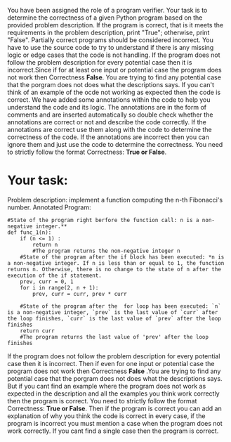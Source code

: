 
You have been assigned the role of a program verifier. Your task is to determine the correctness of a given Python program based on the provided problem description. If the program is correct, that is it meets the requirements in the problem description, print "True"; otherwise, print "False". Partially correct programs should be considered incorrect. You have to use the source code to try to understand if there is any missing logic or edge cases that the code is not handling. 
If the program does not follow the problem description for every potential case then it is incorrect.Since if for at least one input or potential case the program does not work then Correctness **False**.
You are trying to find any potential case that the porgram does not does what the descriptions says.  If you can't think of an example of the ocde not working as expected then the code is correct.
We have added some annotations within the code to help you understand the code and its logic. The annotations are in the form of comments and are inserted automatically so double check whether the annotations are correct or not and describe the code correctly.
If the annotations are correct use them along with the code to determine the correctness of the code. If the annotations are incorrect then you can ignore them and just use the code to determine the correctness.
You need to strictly follow the format Correctness: **True or False**.

# Your task:
Problem description: implement a function computing the n-th Fibonacci's number.
Annotated Program:
```
#State of the program right berfore the function call: n is a non-negative integer.**
def func_1(n):
    if (n <= 1) :
        return n
        #The program returns the non-negative integer n
    #State of the program after the if block has been executed: *n is a non-negative integer. If n is less than or equal to 1, the function returns n. Otherwise, there is no change to the state of n after the execution of the if statement.
    prev, curr = 0, 1
    for i in range(2, n + 1):
        prev, curr = curr, prev * curr
        
    #State of the program after the  for loop has been executed: `n` is a non-negative integer, `prev` is the last value of `curr` after the loop finishes, `curr` is the last value of `prev` after the loop finishes
    return curr
    #The program returns the last value of 'prev' after the loop finishes

```


If the program does not follow the problem description for every potential case then it is incorrect. Then if even for one input or potential case the program does not work then Correctness **False** .You are trying to find any potential case that the porgram does not does what the descriptions says. But if you cant find an example where the program does not work as expected in the description and all the examples you think work correctly then the program is correct.
You need to strictly follow the format Correctness: **True or False**. Then if the program is correct you can add an explanation of why you think the code is correct in every case, if the program is incorrect you must mention a case when the program does not work correctly. If you cant find a single case then the program is correct.
